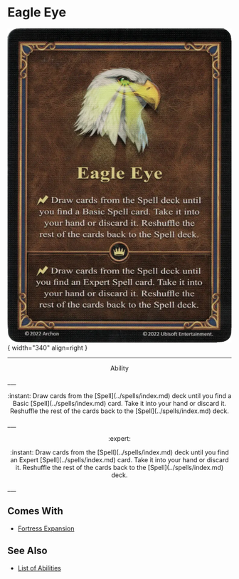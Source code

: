 # Eagle Eye

![Eagle Eye](../assets/abilities-eagle_eye.webp){ width="340" align=right }

___
<p style="text-align: center;" markdown>Ability</p>
___
<p style="text-align: center;" markdown>:instant: Draw cards from the [Spell](../spells/index.md) deck until you find a Basic [Spell](../spells/index.md) card. Take it into your hand or discard it. Reshuffle the rest of the cards back to the [Spell](../spells/index.md) deck.</p>
___
<p style="text-align: center;" markdown> :expert: </p>

<p style="text-align: center;" markdown>:instant: Draw cards from the [Spell](../spells/index.md) deck until you find an Expert [Spell](../spells/index.md) card. Take it into your hand or discard it. Reshuffle the rest of the cards back to the [Spell](../spells/index.md) deck.</p>
___


## Comes With

- [Fortress Expansion](../content.md)


## See Also

- [List of Abilities](index.md)
